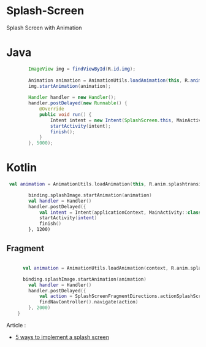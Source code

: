 # Splash-Screen
Splash Screen with Animation


# Java 

``` java
        ImageView img = findViewById(R.id.img);
        
        Animation animation = AnimationUtils.loadAnimation(this, R.anim.splashtransition);
        img.startAnimation(animation);
        
        Handler handler = new Handler();
        handler.postDelayed(new Runnable() {
            @Override
            public void run() {
                Intent intent = new Intent(SplashScreen.this, MainActivity.class);
                startActivity(intent);
                finish();
            }
        }, 5000); 
```


# Kotlin

``` kotlin
 val animation = AnimationUtils.loadAnimation(this, R.anim.splashtransition)

        binding.splashImage.startAnimation(animation)
        val handler = Handler()
        handler.postDelayed({
            val intent = Intent(applicationContext, MainActivity::class.java)
            startActivity(intent)
            finish()
        }, 1200)
```

## Fragment

``` kotlin

      val animation = AnimationUtils.loadAnimation(context, R.anim.splash_transition)

      binding.splashImage.startAnimation(animation)
        val handler = Handler()
        handler.postDelayed({
            val action = SplashScreenFragmentDirections.actionSplashScreenFragmentToHomeFragment()
            findNavController().navigate(action)
        }, 2000)
    }

```



Article :
- [5 ways to implement a splash screen](https://medium.com/swlh/splash-screen-in-android-8ab250e40190)
